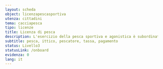 ```yaml
---
layout: scheda
object: licenzapescasportiva
utenza: cittadini
tema: cacciapesca
tipo: licenze
title: Licenza di pesca
description: L'esercizio della pesca sportiva e agonistica è subordinato al possesso della licenza
subtitle: pesca, ittico, pescatore, tassa, pagamento
status: Livello3
statusLink: /onboard
evidenza: 0
lang: it
---
```

